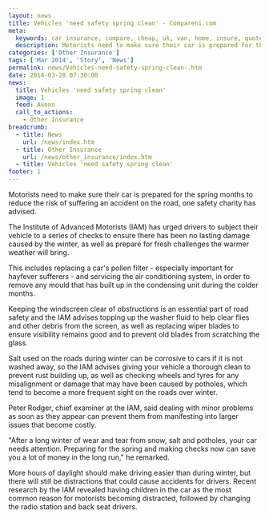 ```yaml
---
layout: news
title: Vehicles 'need safety spring clean' - Compareni.com
meta:
  keywords: car insurance, compare, cheap, uk, van, home, insure, quotes, online, comparison, bike, loans, life
  description: Motorists need to make sure their car is prepared for the spring months to reduce the risk of suffering an accident on the road, one safety charity has advised
categories: ['Other Insurance']
tags: ['Mar 2014', 'Story', 'News']
permalink: news/Vehicles-need-safety-spring-clean-.htm
date: 2014-03-28 07:30:00
news:
  title: Vehicles 'need safety spring clean'
  image: 1
  feed: Axonn
  call_to_actions:
    - Other Insurance
breadcrumb:
  - title: News
    url: /news/index.htm
  - title: Other Insurance
    url: /news/other_insurance/index.htm
  - title: Vehicles 'need safety spring clean'
footer: 1
---
```


Motorists need to make sure their car is prepared for the spring months to reduce the risk of suffering an accident on the road, one safety charity has advised.

The Institute of Advanced Motorists (IAM) has urged drivers to subject their vehicle to a series of checks to ensure there has been no lasting damage caused by the winter, as well as prepare for fresh challenges the warmer weather will bring.

This includes replacing a car&#39;s pollen filter - especially important for hayfever sufferers - and servicing the air conditioning system, in order to remove any mould that has built up in the condensing unit during the colder months.

Keeping the windscreen clear of obstructions is an essential part of road safety and the IAM advises topping up the washer fluid to help clear flies and other debris from the screen, as well as replacing wiper blades to ensure visibility remains good and to prevent old blades from scratching the glass.

Salt used on the roads during winter can be corrosive to cars if it is not washed away, so the IAM advises giving your vehicle a thorough clean to prevent rust building up, as well as checking wheels and tyres for any misalignment or damage that may have been caused by potholes, which tend to become a more frequent sight on the roads over winter.

Peter Rodger, chief examiner at the IAM, said dealing with minor problems as soon as they appear can prevent them from manifesting into larger issues that become costly.

&quot;After a long winter of wear and tear from snow, salt and potholes, your car needs attention. Preparing for the spring and making checks now can save you a lot of money in the long run,&quot; he remarked.

More hours of daylight should make driving easier than during winter, but there will still be distractions that could cause accidents for drivers. Recent research by the IAM revealed having children in the car as the most common reason for motorists becoming distracted, followed by changing the radio station and back seat drivers.
